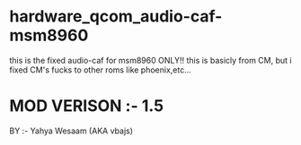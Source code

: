 # hardware_qcom_audio-caf-msm8960
this is the fixed audio-caf for msm8960 ONLY!! 
this is basicly from CM, but i fixed CM's fucks to other roms like phoenix,etc...
# MOD VERISON :- 1.5
BY :- Yahya Wesaam (AKA vbajs)

